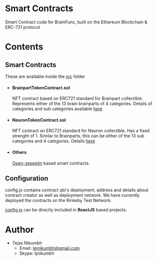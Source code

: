 # Smart Contracts
Smart Contract code for BrainFunc, built on the Ethereum Blockchain & ERC-721 protocol

# Contents

## Smart Contracts
These are available inside the [src]("./src") folder
- #### BrainpartTokenContract.sol


  NFT contract based on ERC721 standard for Brainpart collectible.
  Represents either of the 13 brain brainparts
  of 4 categories. Details of categories and sub categories available [here](https://github.com/brainfunc/web-app/blob/master/docs/gameplay.md)

- #### NeuronTokenContract.sol


  NFT contract on ERC721 standard for Neuron collectible. Has a fixed strenght of 1.
  Similar to Brainparts, this can be either of the 13 sub categories and 4 categories.
  Details [here](https://github.com/brainfunc/web-app/blob/master/docs/gameplay.md)

- #### Others


  [Open-zeppelin](https://github.com/OpenZeppelin/openzeppelin-solidity) based smart contracts.

## Configuration

config.js contains contract abi's deployment, address and details about contract creator as well as deployment network. We have currently deployed the contracts on the Rinkeby Test Network.

[config.js]("./config.js") can be directly included in **ReactJS** based projects.

# Author
- Tejas Nikumbh
  - Email: tejnikumbh@gmail.com
  - Skype: tjnikumbh
